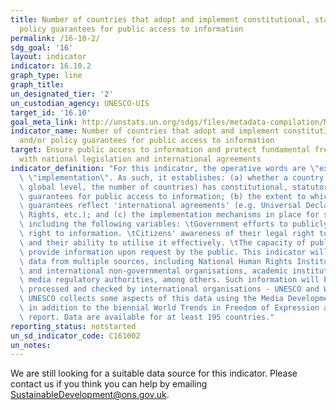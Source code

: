 ```yaml
---
title: Number of countries that adopt and implement constitutional, statutory and/or
  policy guarantees for public access to information
permalink: /16-10-2/
sdg_goal: '16'
layout: indicator
indicator: 16.10.2
graph_type: line
graph_title:
un_designated_tier: '2'
un_custodian_agency: UNESCO-UIS
target_id: '16.10'
goal_meta_link: http://unstats.un.org/sdgs/files/metadata-compilation/Metadata-Goal-16.pdf
indicator_name: Number of countries that adopt and implement constitutional, statutory
  and/or policy guarantees for public access to information
target: Ensure public access to information and protect fundamental freedoms, in accordance
  with national legislation and international agreements
indicator_definition: "For this indicator, the operative words are \"existence\" and\
  \ \"implementation\". As such, it establishes: (a) whether a country (or at the\
  \ global level, the number of countries) has constitutional, statutory and/or policy\
  \ guarantees for public access to information; (b) the extent to which such national\
  \ guarantees reflect 'international agreements' (e.g. Universal Declaration of Human\
  \ Rights, etc.); and (c) the implementation mechanisms in place for such guarantees,\
  \ including the following variables: \tGovernment efforts to publicly promote the\
  \ right to information. \tCitizens' awareness of their legal right to information\
  \ and their ability to utilise it effectively. \tThe capacity of public bodies to\
  \ provide information upon request by the public. This indicator will thus collate\
  \ data from multiple sources, including National Human Rights Institutions, national\
  \ and international non-governmental organisations, academic institutions, and national\
  \ media regulatory authorities, among others. Such information will be gathered,\
  \ processed and checked by international organisations - UNESCO and World Bank.\
  \ UNESCO collects some aspects of this data using the Media Development Indicators,\
  \ in addition to the biennial World Trends in Freedom of Expression and Media Development\
  \ report. Data are available for at least 195 countries."
reporting_status: notstarted
un_sd_indicator_code: C161002
un_notes:
---
```


We are still looking for a suitable data source for this indicator. Please contact us if you think you can help by emailing <a href="mailto:SustainableDevelopment@ons.gov.uk">SustainableDevelopment@ons.gov.uk</a>.


